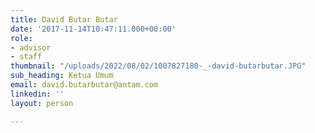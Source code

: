 ```yaml
---
title: David Butar Butar
date: '2017-11-14T10:47:11.000+00:00'
role:
- advisor
- staff
thumbnail: "/uploads/2022/08/02/1007827180-_-david-butarbutar.JPG"
sub_heading: Ketua Umum
email: david.butarbutar@antam.com
linkedin: ''
layout: person

---
```


